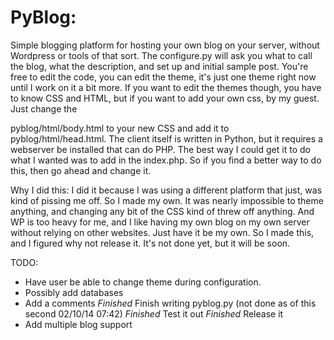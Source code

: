 # PyBlog:
Simple blogging platform for hosting your own blog on your server, without Wordpress or tools of that sort.
The configure.py will ask you what to call the blog, what the description, and set up and initial sample post.
You're free to edit the code, you can edit the theme, it's just one theme right now until I work on it a bit more.
If you want to edit the themes though, you have to know CSS and HTML, but if you want to add your own css, by my guest.
Just change the <div id=""> pyblog/html/body.html to your new CSS and add it to pyblog/html/head.html.
The client itself is written in Python, but it requires a webserver be installed that can do PHP. The best way I could get it to
do what I wanted was to add <?php include('/path/to/blog/dir/posts/post.html'); ?> in the index.php. So if you find a better way
to do this, then go ahead and change it.

Why I did this:
I did it because I was using a different platform that just, was kind of pissing me off. So I made my own. It was nearly impossible to theme anything, and changing any bit of the CSS kind of threw off anything. And WP is too heavy for me, and I like having my own blog on my own server without relying on other websites. Just have it be my own. So I made this, and I figured why not release it.
It's not done yet, but it will be soon.

TODO:
- Have user be able to change theme during configuration.
- Possibly add databases
- Add a comments
*Finished* Finish writing pyblog.py (not done as of this second 02/10/14 07:42)
*Finished* Test it out
*Finished* Release it
- Add multiple blog support

